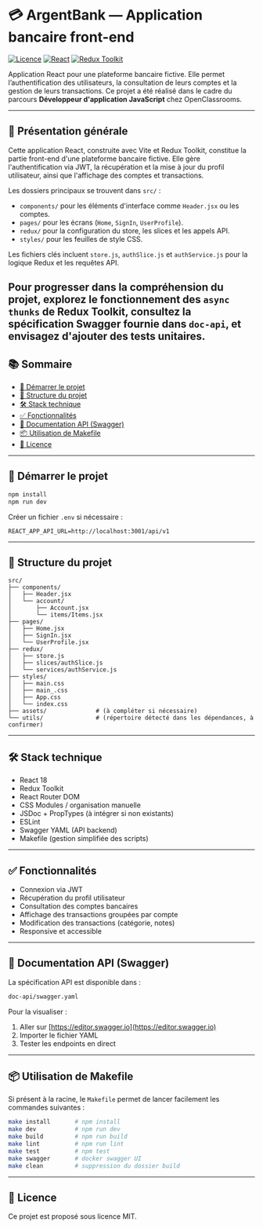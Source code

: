 # 💳 ArgentBank — Application bancaire front-end

[![Licence](https://img.shields.io/badge/Licence-MIT-blue.svg)](LICENSE)
[![React](https://img.shields.io/badge/React-18+-61DAFB?logo=react)](https://reactjs.org)
[![Redux Toolkit](https://img.shields.io/badge/Redux--Toolkit-enabled-purple?logo=redux)](https://redux-toolkit.js.org)

Application React pour une plateforme bancaire fictive. Elle permet l’authentification des utilisateurs, la consultation de leurs comptes et la gestion de leurs transactions. Ce projet a été réalisé dans le cadre du parcours **Développeur d'application JavaScript** chez OpenClassrooms.

---
## 📂 Présentation générale

Cette application React, construite avec Vite et Redux Toolkit, constitue la partie front-end d'une plateforme bancaire fictive. Elle gère l'authentification via JWT, la récupération et la mise à jour du profil utilisateur, ainsi que l'affichage des comptes et transactions.

Les dossiers principaux se trouvent dans `src/` :
- `components/` pour les éléments d'interface comme `Header.jsx` ou les comptes.
- `pages/` pour les écrans (`Home`, `SignIn`, `UserProfile`).
- `redux/` pour la configuration du store, les slices et les appels API.
- `styles/` pour les feuilles de style CSS.

Les fichiers clés incluent `store.js`, `authSlice.js` et `authService.js` pour la logique Redux et les requêtes API.

Pour progresser dans la compréhension du projet, explorez le fonctionnement des `async thunks` de Redux Toolkit, consultez la spécification Swagger fournie dans `doc-api`, et envisagez d'ajouter des tests unitaires.
---

## 📚 Sommaire

- [🚀 Démarrer le projet](#-démarrer-le-projet)
- [📁 Structure du projet](#-structure-du-projet)
- [🛠 Stack technique](#-stack-technique)
- [✅ Fonctionnalités](#-fonctionnalités)
- [📘 Documentation API (Swagger)](#-documentation-api-swagger)
- [📦 Utilisation de Makefile](#-utilisation-de-makefile)
- [📝 Licence](#-licence)

---

## 🚀 Démarrer le projet

```bash
npm install
npm run dev
```

Créer un fichier `.env` si nécessaire :

```env
REACT_APP_API_URL=http://localhost:3001/api/v1
```

---

## 📁 Structure du projet

```
src/
├── components/
│   ├── Header.jsx
│   └── account/
│       ├── Account.jsx
│       └── items/Items.jsx
├── pages/
│   ├── Home.jsx
│   ├── SignIn.jsx
│   └── UserProfile.jsx
├── redux/
│   ├── store.js
│   ├── slices/authSlice.js
│   └── services/authService.js
├── styles/
│   ├── main.css
│   ├── main_.css
│   ├── App.css
│   └── index.css
├── assets/              # (à compléter si nécessaire)
└── utils/               # (répertoire détecté dans les dépendances, à confirmer)
```

---

## 🛠 Stack technique

- React 18
- Redux Toolkit
- React Router DOM
- CSS Modules / organisation manuelle
- JSDoc + PropTypes (à intégrer si non existants)
- ESLint
- Swagger YAML (API backend)
- Makefile (gestion simplifiée des scripts)

---

## ✅ Fonctionnalités

- Connexion via JWT
- Récupération du profil utilisateur
- Consultation des comptes bancaires
- Affichage des transactions groupées par compte
- Modification des transactions (catégorie, notes)
- Responsive et accessible

---

## 📘 Documentation API (Swagger)

La spécification API est disponible dans :

```bash
doc-api/swagger.yaml
```

Pour la visualiser :

1. Aller sur [https://editor.swagger.io](https://editor.swagger.io)
2. Importer le fichier YAML
3. Tester les endpoints en direct

---

## 📦 Utilisation de Makefile

Si présent à la racine, le `Makefile` permet de lancer facilement les commandes suivantes :

```bash
make install       # npm install
make dev           # npm run dev
make build         # npm run build
make lint          # npm run lint
make test          # npm test
make swagger       # docker swagger UI
make clean         # suppression du dossier build
```

---

## 📝 Licence

Ce projet est proposé sous licence MIT.
